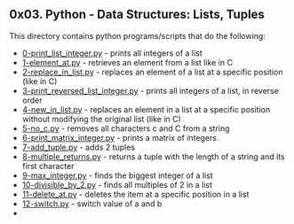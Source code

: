 ## 0x03. Python - Data Structures: Lists, Tuples
This directory contains python programs/scripts that do the following:
 - [0-print_list_integer.py](0-print_list_integer.py) - prints all integers of a list
 - [1-element_at.py](1-element_at.py) - retrieves an element from a list like in C
 - [2-replace_in_list.py](2-replace_in_list.py) - replaces an element of a list at a specific position (like in C)
 - [3-print_reversed_list_integer.py](3-print_reversed_list_integer.py) - prints all integers of a list, in reverse order
 - [4-new_in_list.py](4-new_in_list.py) - replaces an element in a list at a specific position without modifying the original list (like in C)
 - [5-no_c.py](5-no_c.py) - removes all characters c and C from a string
 - [6-print_matrix_integer.py](6-print_matrix_integer.py) - prints a matrix of integers
 - [7-add_tuple.py](7-add_tuple.py) - adds 2 tuples
 - [8-multiple_returns.py](8-multiple_returns.py) - returns a tuple with the length of a string and its first character
 - [9-max_integer.py](9-max_integer.py) - finds the biggest integer of a list
 - [10-divisible_by_2.py](10-divisible_by_2.py) - finds all multiples of 2 in a list
 - [11-delete_at.py](11-delete_at.py) - deletes the item at a specific position in a list
 - [12-switch.py](12-switch.py) - switch value of a and b
 - 